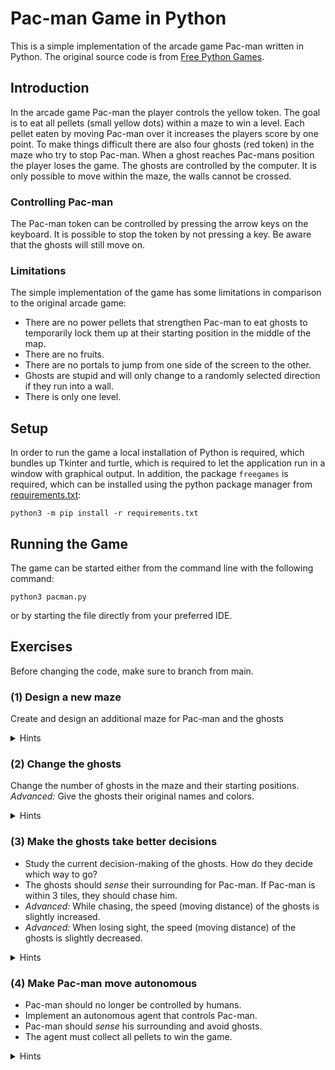 # Pac-man Game in Python

This is a simple implementation of the arcade game Pac-man written in Python. The original source code is from [Free Python Games](https://github.com/grantjenks/free-python-games/blob/master/src/freegames/pacman.py).

## Introduction

In the arcade game Pac-man the player controls the yellow token. The goal is to eat all pellets (small yellow dots) within a maze to win a level. Each pellet eaten by moving Pac-man over it increases the players score by one point. To make things difficult there are also four ghosts (red token) in the maze who try to stop Pac-man. When a ghost reaches Pac-mans position the player loses the game. The ghosts are controlled by the computer. It is only possible to move within the maze, the walls cannot be crossed.

### Controlling Pac-man

The Pac-man token can be controlled by pressing the arrow keys on the keyboard. It is possible to stop the token by not pressing a key. Be aware that the ghosts will still move on.

### Limitations

The simple implementation of the game has some limitations in comparison to the original arcade game:

- There are no power pellets that strengthen Pac-man to eat ghosts to temporarily lock them up at their starting position in the middle of the map.
- There are no fruits.
- There are no portals to jump from one side of the screen to the other.
- Ghosts are stupid and will only change to a randomly selected direction if they run into a wall.
- There is only one level.

## Setup

In order to run the game a local installation of Python is required, which bundles up Tkinter and turtle, which is required to let the application run in a window with graphical output. In addition, the package `freegames` is required, which can be installed using the python package manager from [requirements.txt](requirements.txt):

``` shell
python3 -m pip install -r requirements.txt
```

## Running the Game

The game can be started either from the command line with the following command:

```shell
python3 pacman.py
```

or by starting the file directly from your preferred IDE.

## Exercises

Before changing the code, make sure to branch from main.

### (1) Design a new maze

Create and design an additional maze for Pac-man and the ghosts

<details>
    <summary>Hints</summary>

- Study the original maze array in [pacman.py](src/pacman.py)
- What is the meaning of 0 and 1 in the array?
- Why is the array wrapped in lines of 20 values?

</details>

### (2) Change the ghosts

Change the number of ghosts in the maze and their starting positions.
_Advanced:_ Give the ghosts their original names and colors.

<details>
    <summary>Hints</summary>

- The ghosts are initialised in an array in the `pacman.py`file.
- Each ghost in the array is a `Ghost` object. Check out the respective `Ghost` class to find out more.
- Original ghost names and colors:
  - Blinky: red
  - Pinky: pink
  - Inky: teal
  - Clyde: orange

</details>

### (3) Make the ghosts take better decisions

- Study the current decision-making of the ghosts. How do they decide which way to go?
- The ghosts should _sense_ their surrounding for Pac-man. If Pac-man is within 3 tiles, they should chase him.
- _Advanced:_ While chasing, the speed (moving distance) of the ghosts is slightly increased.
- _Advanced:_ When losing sight, the speed (moving distance) of the ghosts is slightly decreased.

<details>
    <summary>Hints</summary>

- The code for the ghost agents is within the file `agents/Ghost.py`
- The `step` method in the `Ghost` class is called each time the world is updated.

</details>

### (4) Make Pac-man move autonomous

- Pac-man should no longer be controlled by humans.
- Implement an autonomous agent that controls Pac-man.
- Pac-man should _sense_ his surrounding and avoid ghosts.
- The agent must collect all pellets to win the game.

<details>
    <summary>Hints</summary>

- Create a new Pacman agent class
- Implement the `step(self, game_state)` method inside the new agent class, which decides for a direction based on the `game_state` parameter
- Replace the old pac-man instance with an instance of your agent class
</details>